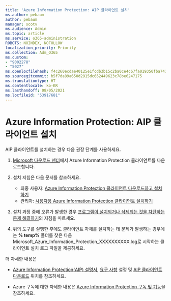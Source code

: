 ```yaml
---
title: 'Azure Information Protection: AIP 클라이언트 설치'
ms.author: pebaum
author: pebaum
manager: scotv
ms.audience: Admin
ms.topic: article
ms.service: o365-administration
ROBOTS: NOINDEX, NOFOLLOW
localization_priority: Priority
ms.collection: Adm_O365
ms.custom:
- "9002278"
- "5027"
ms.openlocfilehash: f4c260ecdae40125e1fcdb3b15c2ba0ce4c67fa019350fba7413d9db9b53d070
ms.sourcegitcommit: b5f7da89a650d2915dc652449623c78be6247175
ms.translationtype: HT
ms.contentlocale: ko-KR
ms.lasthandoff: 08/05/2021
ms.locfileid: "53917681"
---
```

# <a name="azure-information-protection-aip-client-installation"></a>Azure Information Protection: AIP 클라이언트 설치

AIP 클라이언트를 설치하는 경우 다음 권장 단계를 사용하세요.

1. [Microsoft 다운로드 센터](https://www.microsoft.com/download/details.aspx?id=53018)에서 Azure Information Protection 클라이언트를 다운로드합니다.

2. 설치 지침은 다음 문서를 참조하세요.

    - 최종 사용자: [Azure Information Protection 클라이언트 다운로드하고 설치하기](https://docs.microsoft.com/azure/information-protection/rms-client/install-client-app)
    - 관리자: [사용자용 Azure Information Protection 클라이언트 설치하기](https://docs.microsoft.com/azure/information-protection/rms-client/client-admin-guide-install)

3. 설치 과정 중에 오류가 발생한 경우 [프로그램이 설치되거나 삭제되는 것을 차단하는 문제 해결하기](https://support.microsoft.com/help/17588/windows-fix-problems-that-block-programs-being-installed-or-removed)의 지침을 따르세요.

4. 위의 도구를 실행한 후에도 클라이언트 자체를 설치하는 데 문제가 발생하는 경우에는 **% temp%** 폴더를 찾은 다음 Microsoft_Azure_Information_Protection_XXXXXXXXXX.log로 시작하는 클라이언트 설치 로그 파일을 제공하세요.

더 자세한 내용은

- [Azure Information Protection(AIP) 설명서](https://docs.microsoft.com/azure/information-protection/what-is-information-protection), [요구 사항](https://docs.microsoft.com/azure/information-protection/get-started/requirements) 설정 및 [AIP 클라이언트 다운로드](https://www.microsoft.com/download/details.aspx?id=53018) 위치를 참조하세요.

- Azure 구독에 대한 자세한 내용은 [Azure Information Protection 구독 및 기능](https://azure.microsoft.com/pricing/details/information-protection)을 참조하세요.
